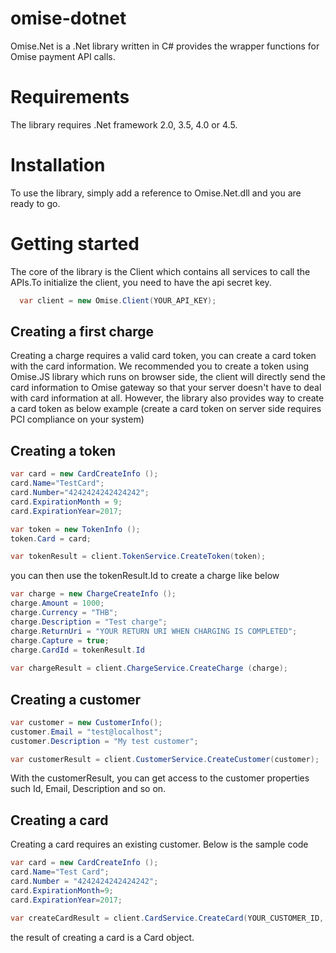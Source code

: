 omise-dotnet
============

Omise.Net is a .Net library written in C# provides the wrapper functions for Omise payment API calls.

Requirements
============
The library requires .Net framework 2.0, 3.5, 4.0 or 4.5.

Installation
============
To use the library, simply add a reference to Omise.Net.dll and you are ready to go.

Getting started
===============

The core of the library is the Client which contains all services to call the APIs.To initialize the client, you need to have the api secret key.

```c#
  var client = new Omise.Client(YOUR_API_KEY);
```

Creating a first charge
-----------------------
Creating a charge requires a valid card token, you can create a card token with the card information.
We recommended you to create a token using Omise.JS library which runs on browser side, the client will directly send the card information to Omise gateway so that your server doesn't have to deal with card information at all. However, the library also provides way to create a card token as below example (create a card token on server side requires PCI compliance on your system)

Creating a token
----------------

```c#
var card = new CardCreateInfo ();
card.Name="TestCard";
card.Number="4242424242424242";
card.ExpirationMonth = 9;
card.ExpirationYear=2017;

var token = new TokenInfo ();
token.Card = card;

var tokenResult = client.TokenService.CreateToken(token);
```

you can then use the tokenResult.Id to create a charge like below

 ```c#
var charge = new ChargeCreateInfo ();
charge.Amount = 1000;
charge.Currency = "THB";
charge.Description = "Test charge";
charge.ReturnUri = "YOUR RETURN URI WHEN CHARGING IS COMPLETED";
charge.Capture = true;
charge.CardId = tokenResult.Id
		
var chargeResult = client.ChargeService.CreateCharge (charge);
 ```

Creating a customer
-------------------
```c#
var customer = new CustomerInfo();
customer.Email = "test@localhost";
customer.Description = "My test customer";

var customerResult = client.CustomerService.CreateCustomer(customer);
``` 

With the customerResult, you can get access to the customer properties such Id, Email, Description and so on.

Creating a card
---------------
Creating a card requires an existing customer. Below is the sample code

```c#
var card = new CardCreateInfo ();
card.Name="Test Card";
card.Number = "4242424242424242";
card.ExpirationMonth=9;
card.ExpirationYear=2017;

var createCardResult = client.CardService.CreateCard(YOUR_CUSTOMER_ID, card);
```

the result of creating a card is a Card object.

